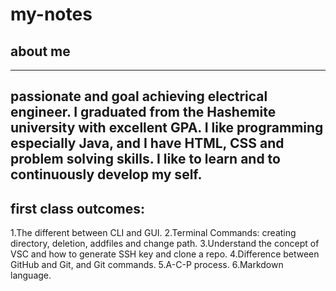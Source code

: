 # my-notes
## **about me**
---
passionate and goal achieving electrical engineer. I graduated from the Hashemite university with excellent GPA. I like programming especially Java, and I have HTML, CSS and problem solving skills. I like to learn and to continuously develop my self.
---
## first class outcomes:
1.The different between CLI and GUI.
2.Terminal Commands: creating directory, deletion, addfiles and change path.
3.Understand the concept of VSC and how to generate SSH key and clone a repo.
4.Difference between GitHub and Git, and Git commands.
5.A-C-P process.
6.Markdown language.
